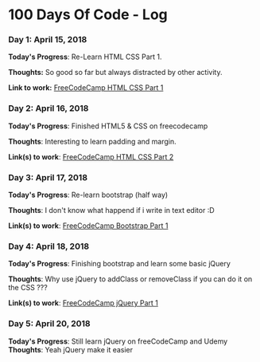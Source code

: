 # 100 Days Of Code - Log
### Day 1: April 15, 2018

**Today's Progress**: Re-Learn HTML CSS Part 1.

**Thoughts:** So good so far but always distracted by other activity.

**Link to work:** [FreeCodeCamp HTML CSS Part 1](https://www.freecodecamp.org/challenges/create-a-form-element)

### Day 2: April 16, 2018

**Today's Progress**: Finished HTML5 & CSS on freecodecamp

**Thoughts**: Interesting to learn padding and margin.

**Link(s) to work**: [FreeCodeCamp HTML CSS Part 2](https://www.freecodecamp.org/challenges/use-responsive-design-with-bootstrap-fluid-containers)

### Day 3: April 17, 2018

**Today's Progress**: Re-learn bootstrap (half way)

**Thoughts**: I don't know what happend if i write in text editor :D

**Link(s) to work**: [FreeCodeCamp Bootstrap Part 1](https://www.freecodecamp.org/challenges/style-text-inputs-as-form-controls)

### Day 4: April 18, 2018

**Today's Progress**: Finishing bootstrap and learn some basic jQuery

**Thoughts**: Why use  jQuery to addClass or removeClass if you can do it on the CSS ???

**Link(s) to work**: [FreeCodeCamp jQuery Part 1](https://www.freecodecamp.org/challenges/disable-an-element-using-jquery)

### Day 5: April 20, 2018

**Today's Progress**: Still learn jQuery on freeCodeCamp and Udemy
**Thoughts**: Yeah jQuery make it easier
